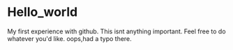 # Hello_world
My first experience with github.
This isnt anything important.
Feel free to do whatever you'd like.
oops,had a typo there.
